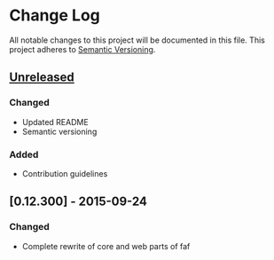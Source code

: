 # Change Log
All notable changes to this project will be documented in this file.
This project adheres to [Semantic Versioning](http://semver.org/).

## [Unreleased][unreleased]
### Changed
- Updated README
- Semantic versioning

### Added
- Contribution guidelines

## [0.12.300] - 2015-09-24
### Changed
- Complete rewrite of core and web parts of faf

[unreleased]: https://github.com/abrt/faf/compare/v0.12.300...HEAD
